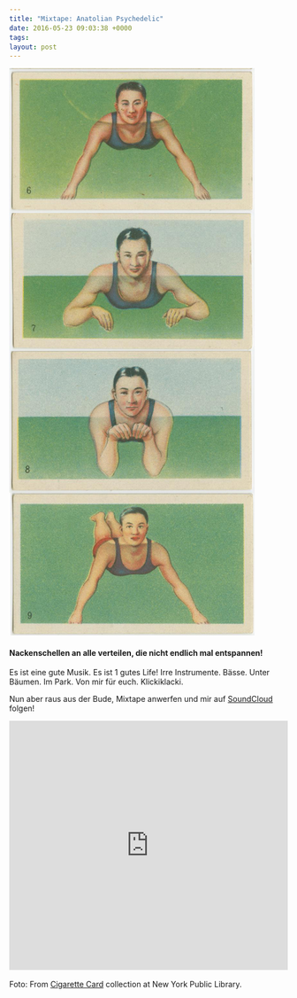 ```yaml
---
title: "Mixtape: Anatolian Psychedelic"
date: 2016-05-23 09:03:38 +0000
tags: 
layout: post
---
```

![alt](/content/images/2016/May/swim.jpg)

#### Nackenschellen an alle verteilen, die nicht endlich mal entspannen! 

Es ist eine gute Musik. Es ist 1 gutes Life! Irre Instrumente. Bässe. Unter Bäumen. Im Park. Von mir für euch. Klickiklacki.

Nun aber raus aus der Bude, Mixtape anwerfen und mir auf <a href="https://soundcloud.com/bangpowwww">SoundCloud</a> folgen!


<iframe width="100%" height="450" scrolling="no" frameborder="no" src="https://w.soundcloud.com/player/?url=https%3A//api.soundcloud.com/playlists/216383371&amp;auto_play=false&amp;hide_related=false&amp;show_comments=true&amp;show_user=true&amp;show_reposts=false&amp;visual=true"></iframe>

Foto: From [Cigarette Card](http://digitalcollections.nypl.org/collections/cigarette-cards#/?tab=about) collection at New York Public Library.

